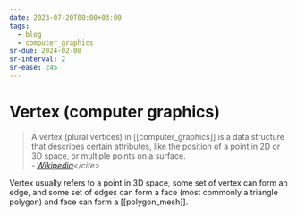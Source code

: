 ```yaml
---
date: 2023-07-20T00:00+03:00
tags:
  - blog
  - computer_graphics
sr-due: 2024-02-08
sr-interval: 2
sr-ease: 245
---
```


# Vertex (computer graphics)

> A vertex (plural vertices) in [[computer_graphics]] is a data structure that
> describes certain attributes, like the position of a point in 2D or 3D space,
> or multiple points on a surface.\
> - <cite>[Wikipedia](https://en.wikipedia.org/wiki/Vertex_(computer_graphics))</cite>

Vertex usually refers to a point in 3D space, some set of vertex can form an
edge, and some set of edges can form a face (most commonly a triangle polygon)
and face can form a [[polygon_mesh]].
